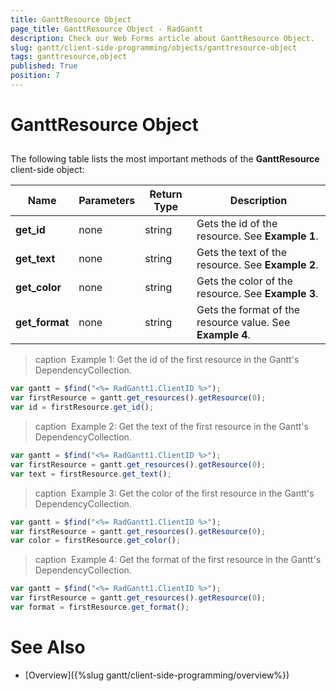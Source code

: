 ```yaml
---
title: GanttResource Object
page_title: GanttResource Object - RadGantt
description: Check our Web Forms article about GanttResource Object.
slug: gantt/client-side-programming/objects/ganttresource-object
tags: ganttresource,object
published: True
position: 7
---
```


# GanttResource Object



## 

The following table lists the most important methods of the **GanttResource** client-side object:


| Name | Parameters | Return Type | Description |
| ------ | ------ | ------ | ------ |
| **get_id** |none|string|Gets the id of the resource. See **Example 1**.|
| **get_text** |none|string|Gets the text of the resource.  See **Example 2**.|
| **get_color** |none|string|Gets the color of the resource.  See **Example 3**.|
| **get_format** |none|string|Gets the format of the resource value.  See **Example 4**.|


>caption  Example 1: Get the id of the first resource in the Gantt's DependencyCollection.
````JavaScript
var gantt = $find("<%= RadGantt1.ClientID %>");
var firstResource = gantt.get_resources().getResource(0); 	
var id = firstResource.get_id();	 
````

>caption  Example 2: Get the text of the first resource in the Gantt's DependencyCollection.
````JavaScript
var gantt = $find("<%= RadGantt1.ClientID %>");
var firstResource = gantt.get_resources().getResource(0); 
var text = firstResource.get_text();	 
````

>caption  Example 3: Get the color of the first resource in the Gantt's DependencyCollection.
````JavaScript
var gantt = $find("<%= RadGantt1.ClientID %>");
var firstResource = gantt.get_resources().getResource(0); 
var color = firstResource.get_color();	 
````

>caption  Example 4: Get the format of the first resource in the Gantt's DependencyCollection.
````JavaScript
var gantt = $find("<%= RadGantt1.ClientID %>");
var firstResource = gantt.get_resources().getResource(0); 
var format = firstResource.get_format();	 
````

# See Also

 * [Overview]({%slug gantt/client-side-programming/overview%})
